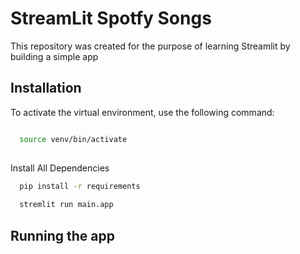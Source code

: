 
# StreamLit Spotfy Songs

This repository was created for the purpose of learning Streamlit by building a simple app
## Installation

To activate the virtual environment, use the following command:

```bash

  source venv/bin/activate
  
```

Install All Dependencies

```bash
  pip install -r requirements
  
  stremlit run main.app
```

## Running the app    